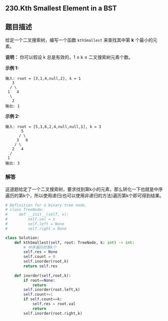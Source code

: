 ## 230.Kth Smallest Element in a BST

## 题目描述

给定一个二叉搜索树，编写一个函数 `kthSmallest` 来查找其中第 **k** 个最小的元素。

**说明：**
你可以假设 k 总是有效的，1 ≤ k ≤ 二叉搜索树元素个数。

**示例 1:**

```
输入: root = [3,1,4,null,2], k = 1
   3
  / \
 1   4
  \
   2
输出: 1
```

**示例 2:**

```
输入: root = [5,3,6,2,4,null,null,1], k = 3
       5
      / \
     3   6
    / \
   2   4
  /
 1
输出: 3
```


### 解答

​	这道题给定了一个二叉搜索树，要求找到第k小的元素，那么转化一下也就是中序遍历的第k个，所以使用递归(也可以使用非递归的方法)遍历第k个即可得到结果。

```python
# Definition for a binary tree node.
# class TreeNode:
#     def __init__(self, x):
#         self.val = x
#         self.left = None
#         self.right = None

class Solution:
    def kthSmallest(self, root: TreeNode, k: int) -> int:
        # 中序遍历的第k个
        self.res = None
        self.count = 0
        self.inorder(root,k)
        return self.res
    
    def inorder(self,root,k):
        if root==None:
            return
        self.inorder(root.left,k)
        self.count+=1
        if self.count==k:
            self.res = root.val
            return
        self.inorder(root.right,k)

```

​	